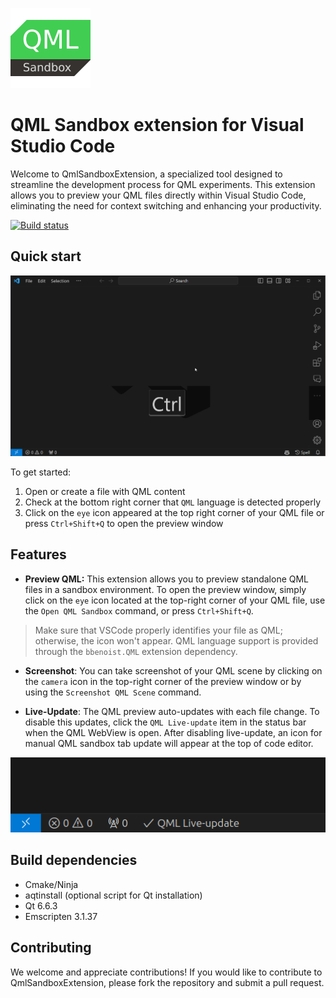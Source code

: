 ![Logo](resources/logo.png)

# QML Sandbox extension for Visual Studio Code

Welcome to QmlSandboxExtension, a specialized tool designed to streamline
the development process for QML experiments. This extension allows you
to preview your QML files directly within Visual Studio Code, eliminating
the need for context switching and enhancing your productivity.

[![Build status](https://github.com/SavenkovIgor/QmlSandboxExtension/actions/workflows/Build.yml/badge.svg)](https://github.com/SavenkovIgor/QmlSandboxExtension/actions/workflows/Build.yml)

## Quick start

![Quick start](resources/quick_start.gif)

To get started:

1. Open or create a file with QML content
1. Check at the bottom right corner that `QML` language is detected properly
1. Click on the `eye` icon appeared at the top right corner of your QML file or
 press `Ctrl+Shift+Q` to open the preview window

## Features

- **Preview QML:** This extension allows you to preview standalone QML files in
a sandbox environment. To open the preview window, simply click on the `eye`
icon located at the top-right corner of your QML file, use the
`Open QML Sandbox` command, or press `Ctrl+Shift+Q`.

> Make sure that VSCode properly identifies your file as QML; otherwise, the
icon won't appear. QML language support is provided through the `bbenoist.QML`
extension dependency.

- **Screenshot**: You can take screenshot of your QML scene by clicking on the
`camera` icon in the top-right corner of the preview window or by using
the `Screenshot QML Scene` command.

- **Live-Update**: The QML preview auto-updates with each file change. To
disable this updates, click the `QML Live-update` item in the status bar
when the QML WebView is open. After disabling live-update, an icon for manual
QML sandbox tab update will appear at the top of code editor.

![QML Live-update](resources/status_bar.png)

## Build dependencies

- Cmake/Ninja
- aqtinstall (optional script for Qt installation)
- Qt 6.6.3
- Emscripten 3.1.37

## Contributing

We welcome and appreciate contributions! If you would like to contribute to
QmlSandboxExtension, please fork the repository and submit a pull request.
